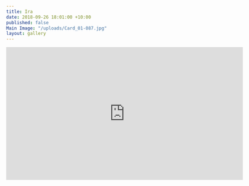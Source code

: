 ```yaml
---
title: Ira
date: 2018-09-26 18:01:00 +10:00
published: false
Main Image: "/uploads/Card_01-087.jpg"
layout: gallery
---
```


<iframe src="https://player.vimeo.com/video/291859158?title=0&byline=0&portrait=0" width="640" height="360" frameborder="0" webkitallowfullscreen mozallowfullscreen allowfullscreen></iframe>